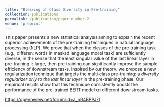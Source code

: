 ```yaml
---
title: "Blessing of Class Diversity in Pre-training"
collection: publications
permalink: /publication/paper-number-2
venue: 'preprint'
---
```

This paper presents a new statistical analysis aiming to explain the recent superior achievements of the pre-training techniques in natural language processing (NLP).
We prove that when the classes of the pre-training task (e.g., different words in masked language model task) are sufficiently diverse, in the sense that the least singular value of the last linear layer in pre-training is large, then pre-training can significantly improve the sample efficiency of downstream tasks.
Inspired by our theory, we propose a new regularization technique that targets the multi-class pre-training: a *diversity regularizer only to the last linear layer* in the pre-training phase.
Our empirical results show that this technique consistently boosts the performance of the pre-trained BERT model on different downstream tasks.

https://openreview.net/forum?id=a_nR4BPPJF1

